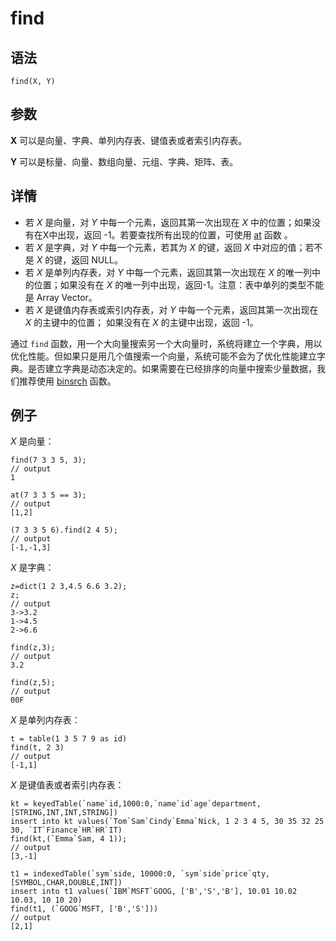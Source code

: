 # find

## 语法

`find(X, Y)`

## 参数

**X** 可以是向量、字典、单列内存表、键值表或者索引内存表。

**Y** 可以是标量、向量、数组向量、元组、字典、矩阵、表。

## 详情

* 若 *X* 是向量，对 *Y* 中每一个元素，返回其第一次出现在 *X*
  中的位置；如果没有在X中出现，返回 -1。若要查找所有出现的位置，可使用 [at](../a/at.html) 函数
  。
* 若 *X* 是字典，对 *Y* 中每一个元素，若其为 *X* 的键，返回
  *X* 中对应的值；若不是 *X* 的键，返回 NULL。
* 若 *X* 是单列内存表，对 *Y* 中每一个元素，返回其第一次出现在 *X*
  的唯一列中的位置；如果没有在 *X* 的唯一列中出现，返回-1。注意：表中单列的类型不能是
  Array Vector。
* 若 *X* 是键值内存表或索引内存表，对 *Y* 中每一个元素，返回其第一次出现在
  *X* 的主键中的位置； 如果没有在 *X* 的主键中出现，返回 -1。

通过 `find`
函数，用一个大向量搜索另一个大向量时，系统将建立一个字典，用以优化性能。但如果只是用几个值搜索一个向量，系统可能不会为了优化性能建立字典。是否建立字典是动态决定的。如果需要在已经排序的向量中搜索少量数据，我们推荐使用
[binsrch](../b/binsrch.html) 函数。

## 例子

*X* 是向量：

```
find(7 3 3 5, 3);
// output
1

at(7 3 3 5 == 3);
// output
[1,2]

(7 3 3 5 6).find(2 4 5);
// output
[-1,-1,3]
```

*X* 是字典：

```
z=dict(1 2 3,4.5 6.6 3.2);
z;
// output
3->3.2
1->4.5
2->6.6

find(z,3);
// output
3.2

find(z,5);
// output
00F
```

*X* 是单列内存表：

```
t = table(1 3 5 7 9 as id)
find(t, 2 3)
// output
[-1,1]
```

*X* 是键值表或者索引内存表：

```
kt = keyedTable(`name`id,1000:0,`name`id`age`department,[STRING,INT,INT,STRING])
insert into kt values(`Tom`Sam`Cindy`Emma`Nick, 1 2 3 4 5, 30 35 32 25 30, `IT`Finance`HR`HR`IT)
find(kt,(`Emma`Sam, 4 1));
// output
[3,-1]

t1 = indexedTable(`sym`side, 10000:0, `sym`side`price`qty, [SYMBOL,CHAR,DOUBLE,INT])
insert into t1 values(`IBM`MSFT`GOOG, ['B','S','B'], 10.01 10.02 10.03, 10 10 20)
find(t1, (`GOOG`MSFT, ['B','S']))
// output
[2,1]
```

